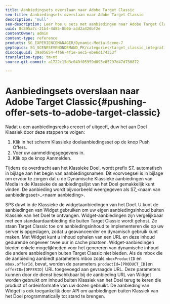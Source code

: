 ```yaml
---
title: Aanbiedingsets overslaan naar Adobe Target Classic
seo-title: Aanbiedingsets overslaan naar Adobe Target Classic
description: 'null'
seo-description: Leer hoe u sets met aanbiedingen naar Adobe Target Classic kunt duwen.
uuid: 8c895a7c-21b4-4d85-8b0b-a3d2a420bf2e
contentOwner: admin
content-type: reference
products: SG_EXPERIENCEMANAGER/Dynamic-Media-Scene-7
geptopics: SG_SCENESEVENONDEMAND_PK/categories/target_classic_integration
discoiquuid: 39a05654-4f66-4f1e-aec5-ebe6d174353f
translation-type: tm+mt
source-git-commit: a1722c15d3c049f05959d895e85297d47d730872

---
```



# Aanbiedingsets overslaan naar Adobe Target Classic{#pushing-offer-sets-to-adobe-target-classic}

Nadat u een aanbiedingsreeks creeert of uitgeeft, duw het aan Doel Klassiek door deze stappen te volgen:

1. Klik in het scherm Klassieke doelaanbiedingsset op de knop Push Offers.
1. Voer uw aanmeldingsgegevens in.
1. Klik op de knop Aanmelden.

Tijdens de overdracht aan het Klassieke Doel, wordt prefix S7_ automatisch in bijlage aan het begin van aanbiedingsnamen. Dit voorvoegsel is in bijlage om ervoor te zorgen dat u de Dynamische Klassieke aanbiedingen van Media in de Klassieke de aanbiedingslijst van het Doel gemakkelijk kunt vinden. De aanbieding wordt bijvoorbeeld weergegeven als S7_&lt;naam van aanbiedingsset>_&lt;naam aanbieding>.

SPS duwt in de Klassieke de widgetaanbiedingen van het Doel. U kunt de aanbiedingen van Widget gebruiken om uw eigen aanbiedingsinhoud buiten Klassiek van het Doel te ontvangen. Widget-aanbiedingen zijn vergelijkbaar met een standaardaanbieding die buiten Target Classic wordt gehost. Ze staan Target Classic toe om aanbiedingsinhoud te implementeren die op uw server is opgeslagen, zodat u geavanceerder en dynamisch gebruik kunt maken. Met Widget kunt u inhoud ophalen van een URL en deze inhoud gedurende ongeveer twee uur in cache plaatsen. Widget-aanbiedingen bieden enkele mogelijkheden voor het genereren van dynamische inhoud die andere aanbiedingen buiten Target Classic niet bieden. Als de mbox die de aanbieding aanbiedt parameters mbox zoals `mboxProductID` en `mbox.offerId`, bevat, worden de parameters `productId=[PRODUCT_ID]`en `offerID=[OFFERID]` URL toegevoegd aan gevraagde URL. Deze parameters kunnen door de dienst beschikbaar bij de aanbieding URL van Widget worden gebruikt om inhoud buiten Klassiek van het Doel terug te keren die product of ordeinformatie van uw dozen gebruikt. De aanbieding van Widget is ook toegankelijk door API om aanbiedingen buiten Klassiek van het Doel programmatically tot stand te brengen.
